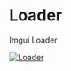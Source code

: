 # Loader
Imgui Loader 

<a href="https://ibb.co/DgH1vX11"><img src="https://i.ibb.co/G34d8wdd/Loader.png" alt="Loader" border="0"></a>
